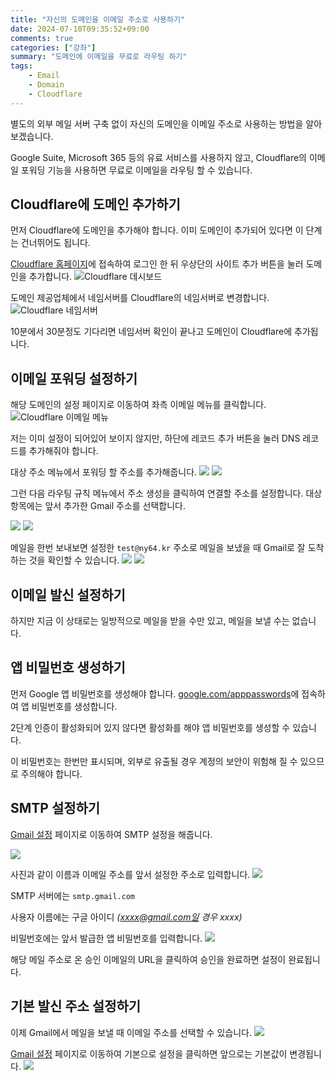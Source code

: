 ```yaml
---
title: "자신의 도메인을 이메일 주소로 사용하기"
date: 2024-07-10T09:35:52+09:00
comments: true
categories: ["강좌"]
summary: "도메인에 이메일을 무료로 라우팅 하기"
tags:
    - Email
    - Domain
    - Cloudflare
---
```


별도의 외부 메일 서버 구축 없이 자신의 도메인을 이메일 주소로 사용하는 방법을 알아보겠습니다.

Google Suite, Microsoft 365 등의 유료 서비스를 사용하지 않고, Cloudflare의 이메일 포워딩 기능을 사용하면 무료로 이메일을 라우팅 할 수 있습니다.

## Cloudflare에 도메인 추가하기

먼저 Cloudflare에 도메인을 추가해야 합니다.
이미 도메인이 추가되어 있다면 이 단계는 건너뛰어도 됩니다.

[Cloudflare 홈페이지](https://dash.cloudflare.com/)에 접속하여 로그인 한 뒤 우상단의 사이트 추가 버튼을 눌러 도메인을 추가합니다.
![Cloudflare 데시보드](./images/cloudflare-dashboard.png)

도메인 제공업체에서 네임서버를 Cloudflare의 네임서버로 변경합니다.
![Cloudflare 네임서버](./images/cloudflare-nameservers.png)

10분에서 30분정도 기다리면 네임서버 확인이 끝나고 도메인이 Cloudflare에 추가됩니다.

## 이메일 포워딩 설정하기

해당 도메인의 설정 페이지로 이동하여 좌측 이메일 메뉴를 클릭합니다.
![Cloudflare 이메일 메뉴](./images/cloudflare-email-menu.png)

저는 이미 설정이 되어있어 보이지 않지만, 하단에 레코드 추가 버튼을 눌러 DNS 레코드를 추가해줘야 합니다.

대상 주소 메뉴에서 포워딩 할 주소를 추가해줍니다.
![](./images/cloudflare-email-forwarding.png)
![](./images/cloudflare-email-forwarding-2.png)

그런 다음 라우팅 규칙 메뉴에서 주소 생성을 클릭하여 연결할 주소를 설정합니다.
대상 항목에는 앞서 추가한 Gmail 주소를 선택합니다.

![](./images/cloudflare-email-routing.png)
![](./images/cloudflare-email-routing-2.png)

메일을 한번 보내보면 설정한 `test@ny64.kr` 주소로 메일을 보냈을 때 Gmail로 잘 도착하는 것을 확인할 수 있습니다.
![](./images/email-test.png)
![](./images/email-test-2.png)

## 이메일 발신 설정하기

하지만 지금 이 상태로는 일방적으로 메일을 받을 수만 있고, 메일을 보낼 수는 없습니다.

## 앱 비밀번호 생성하기

먼저 Google 앱 비밀번호를 생성해야 합니다. [google.com/apppasswords](https://myaccount.google.com/apppasswords)에 접속하여 앱 비밀번호를 생성합니다.

2단계 인증이 활성화되어 있지 않다면 활성화를 해야 앱 비밀번호를 생성할 수 있습니다.

이 비밀번호는 한번만 표시되며, 외부로 유출될 경우 계정의 보안이 위험해 질 수 있으므로 주의해야 합니다.

## SMTP 설정하기

[Gmail 설정](https://mail.google.com/mail/u/0/#settings/accounts) 페이지로 이동하여 SMTP 설정을 해줍니다.

![](./images/gmail-smtp.png)

사진과 같이 이름과 이메일 주소를 앞서 설정한 주소로 입력합니다.
![](./images/gmail-smtp-2.png)

SMTP 서버에는 `smtp.gmail.com`

사용자 이름에는 구글 아이디 _(xxxx@gmail.com일 경우 xxxx)_

비밀번호에는 앞서 발급한 앱 비밀번호를 입력합니다.
![](./images/gmail-smtp-3.png)

해당 메일 주소로 온 승인 이메일의 URL을 클릭하여 승인을 완료하면 설정이 완료됩니다.

## 기본 발신 주소 설정하기

이제 Gmail에서 메일을 보낼 때 이메일 주소를 선택할 수 있습니다.
![](./images/gmail-send-as.png)

[Gmail 설정](https://mail.google.com/mail/u/0/#settings/accounts) 페이지로 이동하여 기본으로 설정을 클릭하면 앞으로는 기본값이 변경됩니다.
![](./images/gmail-send-as-2.png)
